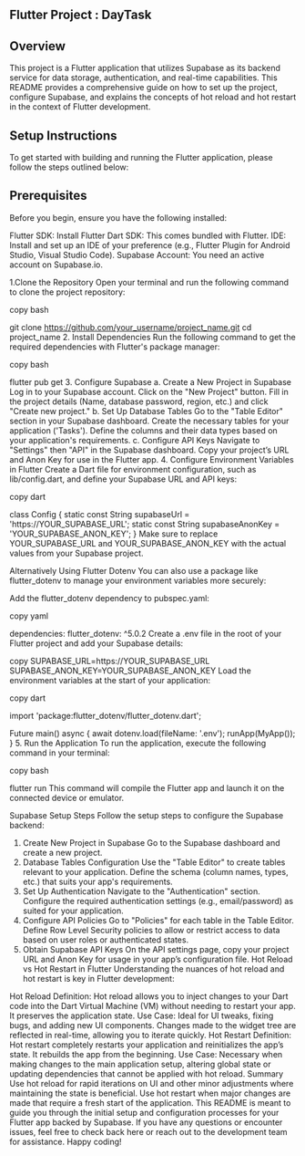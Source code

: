 
## Flutter Project : DayTask

## Overview
This project is a Flutter application that utilizes Supabase as its backend service for data storage, authentication, and real-time capabilities. This README provides a comprehensive guide on how to set up the project, configure Supabase, and explains the concepts of hot reload and hot restart in the context of Flutter development.

## Setup Instructions
To get started with building and running the Flutter application, please follow the steps outlined below:

## Prerequisites
Before you begin, ensure you have the following installed:

Flutter SDK: Install Flutter
Dart SDK: This comes bundled with Flutter.
IDE: Install and set up an IDE of your preference (e.g., Flutter Plugin for Android Studio, Visual Studio Code).
Supabase Account: You need an active account on Supabase.io.

1.Clone the Repository
   Open your terminal and run the following command to clone the project repository:

copy
bash

git clone https://github.com/your_username/project_name.git
cd project_name
2. Install Dependencies
   Run the following command to get the required dependencies with Flutter's package manager:

copy
bash

flutter pub get
3. Configure Supabase
   a. Create a New Project in Supabase
   Log in to your Supabase account.
   Click on the "New Project" button.
   Fill in the project details (Name, database password, region, etc.) and click "Create new project."
   b. Set Up Database Tables
   Go to the "Table Editor" section in your Supabase dashboard.
   Create the necessary tables for your application ('Tasks').
   Define the columns and their data types based on your application's requirements.
   c. Configure API Keys
   Navigate to "Settings" then "API" in the Supabase dashboard.
   Copy your project’s URL and Anon Key for use in the Flutter app.
4. Configure Environment Variables in Flutter
   Create a Dart file for environment configuration, such as lib/config.dart, and define your Supabase URL and API keys:

copy
dart

class Config {
static const String supabaseUrl = 'https://YOUR_SUPABASE_URL';
static const String supabaseAnonKey = 'YOUR_SUPABASE_ANON_KEY';
}
Make sure to replace YOUR_SUPABASE_URL and YOUR_SUPABASE_ANON_KEY with the actual values from your Supabase project.

Alternatively Using Flutter Dotenv
You can also use a package like flutter_dotenv to manage your environment variables more securely:

Add the flutter_dotenv dependency to pubspec.yaml:

copy
yaml

dependencies:
flutter_dotenv: ^5.0.2
Create a .env file in the root of your Flutter project and add your Supabase details:

copy
SUPABASE_URL=https://YOUR_SUPABASE_URL
SUPABASE_ANON_KEY=YOUR_SUPABASE_ANON_KEY
Load the environment variables at the start of your application:

copy
dart

import 'package:flutter_dotenv/flutter_dotenv.dart';

Future<void> main() async {
await dotenv.load(fileName: '.env');
runApp(MyApp());
}
5. Run the Application
   To run the application, execute the following command in your terminal:

copy
bash

flutter run
This command will compile the Flutter app and launch it on the connected device or emulator.

Supabase Setup Steps
Follow the setup steps to configure the Supabase backend:

1. Create New Project in Supabase
   Go to the Supabase dashboard and create a new project.
2. Database Tables Configuration
   Use the "Table Editor" to create tables relevant to your application.
   Define the schema (column names, types, etc.) that suits your app's requirements.
3. Set Up Authentication
   Navigate to the "Authentication" section.
   Configure the required authentication settings (e.g., email/password) as suited for your application.
4. Configure API Policies
   Go to "Policies" for each table in the Table Editor.
   Define Row Level Security policies to allow or restrict access to data based on user roles or authenticated states.
5. Obtain Supabase API Keys
   On the API settings page, copy your project URL and Anon Key for usage in your app’s configuration file.
   Hot Reload vs Hot Restart in Flutter
   Understanding the nuances of hot reload and hot restart is key in Flutter development:

Hot Reload
Definition: Hot reload allows you to inject changes to your Dart code into the Dart Virtual Machine (VM) without needing to restart your app. It preserves the application state.
Use Case: Ideal for UI tweaks, fixing bugs, and adding new UI components. Changes made to the widget tree are reflected in real-time, allowing you to iterate quickly.
Hot Restart
Definition: Hot restart completely restarts your application and reinitializes the app’s state. It rebuilds the app from the beginning.
Use Case: Necessary when making changes to the main application setup, altering global state or updating dependencies that cannot be applied with hot reload.
Summary
Use hot reload for rapid iterations on UI and other minor adjustments where maintaining the state is beneficial.
Use hot restart when major changes are made that require a fresh start of the application.
This README is meant to guide you through the initial setup and configuration processes for your Flutter app backed by Supabase. If you have any questions or encounter issues, feel free to check back here or reach out to the development team for assistance. Happy coding!

